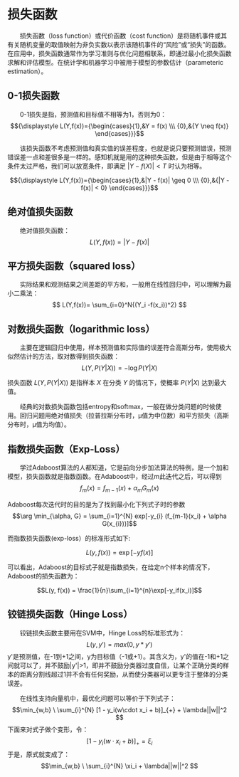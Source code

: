 # 损失函数
&emsp;&emsp;损失函数（loss function）或代价函数（cost function）是将随机事件或其有关随机变量的取值映射为非负实数以表示该随机事件的“风险”或“损失”的函数。在应用中，损失函数通常作为学习准则与优化问题相联系，即通过最小化损失函数求解和评估模型。在统计学和机器学习中被用于模型的参数估计（parameteric estimation）。

## 0-1损失函数
&emsp;&emsp;0-1损失是指，预测值和目标值不相等为1，否则为0： 
$${\displaystyle L(Y,f(x))={\begin{cases}{1},&Y = f(x) \\\ {0},&{Y \neq f(x)}  \end{cases}}}$$

&emsp;&emsp;该损失函数不考虑预测值和真实值的误差程度，也就是说只要预测错误，预测错误差一点和差很多是一样的。感知机就是用的这种损失函数，但是由于相等这个条件太过严格，我们可以放宽条件，即满足 $|Y−f(X)|<T$ 时认为相等。 

$${\displaystyle L(Y,f(x))={\begin{cases}{1},&|Y - f(x)| \geq 0 \\\ {0},&{|Y - f(x)| < 0}  \end{cases}}}$$

## 绝对值损失函数
&emsp;&emsp;绝对值损失函数：
$$ L(Y,f(x))= |Y -f(x)| $$

## 平方损失函数（squared loss）
&emsp;&emsp;实际结果和观测结果之间差距的平方和，一般用在线性回归中，可以理解为最小二乘法：
$$ L(Y,f(x))= \sum_{i=0}^N{(Y_i -f(x_i))^2} $$

## 对数损失函数（logarithmic loss）
&emsp;&emsp;主要在逻辑回归中使用，样本预测值和实际值的误差符合高斯分布，使用极大似然估计的方法，取对数得到损失函数：
$$ L(Y,P(Y|X))= -\log P(Y|X)$$

损失函数 $L(Y,P(Y|X))$ 是指样本 $X$ 在分类 $Y$ 的情况下，使概率 $P(Y|X)$ 达到最大值。

&emsp;&emsp;经典的对数损失函数包括entropy和softmax，一般在做分类问题的时候使用。回归问题用绝对值损失（拉普拉斯分布时，μ值为中位数）和平方损失（高斯分布时，μ值为均值）。    

## 指数损失函数（Exp-Loss）
&emsp;&emsp;学过Adaboost算法的人都知道，它是前向分步加法算法的特例，是一个加和模型，损失函数就是指数函数。在Adaboost中，经过m此迭代之后，可以得到
$$f_m (x) = f_{m-1}(x) + \alpha_m G_m(x)$$

Adaboost每次迭代时的目的是为了找到最小化下列式子时的参数
$$\arg \min_{\alpha, G} = \sum_{i=1}^{N} exp[-y_{i} (f_{m-1}(x_i) + \alpha G(x_{i}))]$$

而指数损失函数(exp-loss）的标准形式如下:

$$L(y, f(x)) = \exp[-yf(x)]$$

可以看出，Adaboost的目标式子就是指数损失，在给定n个样本的情况下，Adaboost的损失函数为：

$$L(y, f(x)) = \frac{1}{n}\sum_{i=1}^{n}\exp[-y_if(x_i)]$$

## 铰链损失函数（Hinge Loss）
&emsp;&emsp;铰链损失函数主要用在SVM中，Hinge Loss的标准形式为：
$$ L(y,y') = max(0,y*y') $$
y'是预测值，在-1到+1之间，y为目标值（-1或+1）。其含义为，y'的值在-1和+1之间就可以了，并不鼓励|y'|>1，即并不鼓励分类器过度自信，让某个正确分类的样本的距离分割线超过1并不会有任何奖励，从而使分类器可以更专注于整体的分类误差。

&emsp;&emsp;在线性支持向量机中，最优化问题可以等价于下列式子：
$$\min_{w,b}  \ \sum_{i}^{N} [1 - y_i(w\cdot x_i + b)]_{+} + \lambda||w||^2 $$
下面来对式子做个变形，令：
$$[1 - y_i(w\cdot x_i + b)]_{+} = \xi_{i}$$
于是，原式就变成了：
$$\min_{w,b}  \ \sum_{i}^{N} \xi_i + \lambda||w||^2 $$                        
